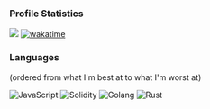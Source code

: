 ### Profile Statistics

![](https://komarev.com/ghpvc/?username=AtomicLemon)
[![wakatime](https://wakatime.com/badge/user/958840c2-e506-4043-83d8-e7aa8c3f8dbe.svg)](https://wakatime.com/@958840c2-e506-4043-83d8-e7aa8c3f8dbe)

### Languages
(ordered from what I'm best at to what I'm worst at)


![JavaScript](https://img.shields.io/badge/-JavaScript-000?&logo=JavaScript)
![Solidity](https://img.shields.io/badge/-Solidity-000?&logo=Solidity)
![Golang](https://img.shields.io/badge/-Go-000?&logo=Go)
![Rust](https://img.shields.io/badge/-Rust-000?&logo=Rust)

<!--<img src="https://img.shields.io/badge/JavaScript-F7DF1E?style=for-the-badge&logo=javascript&logoColor=black"> /
<img src="https://img.shields.io/badge/Node.js-43853D?style=for-the-badge&logo=node.js&logoColor=white"> /
<img src="https://img.shields.io/badge/React-20232A?style=for-the-badge&logo=react&logoColor=61DAFB"> /
<img src="https://img.shields.io/badge/MySQL-00000F?style=for-the-badge&logo=mysql&logoColor=white"> /
<img src="https://img.shields.io/badge/Tailwind_CSS-38B2AC?style=for-the-badge&logo=tailwind-css&logoColor=white">-->
<!--
**AtomicLemon/AtomicLemon** is a ✨ _special_ ✨ repository because its `README.md` (this file) appears on your GitHub profile.

Here are some ideas to get you started:

- 🔭 I’m currently working on ...
- 🌱 I’m currently learning ...
- 👯 I’m looking to collaborate on ...
- 🤔 I’m looking for help with ...
- 💬 Ask me about ...
- 📫 How to reach me: ...
- 😄 Pronouns: ...
- ⚡ Fun fact: ...
-->
